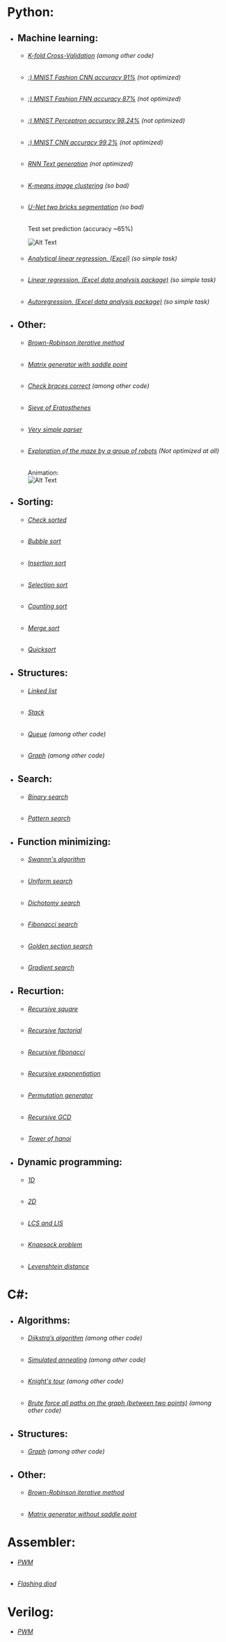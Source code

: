 # Python:
- ## Machine learning:
  - ###### [K-fold Cross-Validation](https://github.com/No1n/some-programming/blob/master/python/machine%20learning/unet%20two%20bricks%20segmentation/unet%20two%20bricks%20segmentation.ipynb) (among other code)
  - ###### [:) MNIST Fashion CNN accuracy 91%](https://github.com/No1n/some-programming/blob/master/python/machine%20learning/MNIST%20Fashion/MNIST%20Fashion%20CNN%20acc%2091.ipynb) (not optimized)
  - ###### [:) MNIST Fashion FNN accuracy 87%](https://github.com/No1n/some-programming/blob/master/python/machine%20learning/MNIST%20Fashion/MNIST%20Fashion%20FNN%20acc%2087.ipynb) (not optimized)
  - ###### [:) MNIST Perceptron accuracy 98,24%](https://github.com/No1n/some-programming/blob/master/python/machine%20learning/MNIST/MNIST%20perceptron%20acc%2098%2024.ipynb) (not optimized)
  - ###### [:) MNIST CNN accuracy 99,2%](https://github.com/No1n/some-programming/blob/master/python/machine%20learning/MNIST/MNIST%20CNN%20acc%2099%202.ipynb) (not optimized)
  - ###### [RNN Text generation](https://github.com/No1n/some-programming/blob/master/python/machine%20learning/RNN%20Text%20generation/RNN%20text%20generation.ipynb) (not optimized)
  - ###### [K-means image clustering](https://github.com/No1n/some-programming/blob/master/python/machine%20learning/kmeans%20image%20clustering/kmeans%20image%20clustering%20so%20bad.ipynb) (so bad)
  - ###### [U-Net two bricks segmentation](https://github.com/No1n/some-programming/blob/master/python/machine%20learning/unet%20two%20bricks%20segmentation/unet%20two%20bricks%20segmentation.ipynb) (so bad)
    Test set prediction (accuracy ~65%)
  
    ![Alt Text](https://github.com/No1n/some-programming/blob/master/python/machine%20learning/unet%20two%20bricks%20segmentation/test%20predict.jpg)
    
  - ###### [Analytical linear regression. (Excel)](https://github.com/No1n/some-programming/blob/master/python/machine%20learning/Excel/Analytical%20linear%20regression.xlsx) (so simple task)
  - ###### [Linear regression. (Excel data analysis package)](https://github.com/No1n/some-programming/blob/master/python/machine%20learning/Excel/Excel%20data%20analysis%20package%20linear%20regression.xlsx) (so simple task)
  - ###### [Autoregression. (Excel data analysis package)](https://github.com/No1n/some-programming/blob/master/python/machine%20learning/Excel/Excel%20data%20analysis%20package%20autoregression.xlsx) (so simple task)

- ## Other:
  - ###### [Brown-Robinson iterative method](https://github.com/No1n/some-programming/blob/master/C%23/Game%20theory/Brown-Robinson%20iterative%20method.ipynb)
  - ###### [Matrix generator with saddle point](https://github.com/No1n/some-programming/blob/master/C%23/Game%20theory/Matrix%20generator%20with%20saddle%20point.ipynb)
  - ###### [Check braces correct](https://github.com/No1n/some-programming/blob/master/python/structures/stack.ipynb) (among other code)
  - ###### [Sieve of Eratosthenes](https://github.com/No1n/some-programming/blob/master/python/other/eratosthenes%20sieve.ipynb)
  - ###### [Very simple parser](https://github.com/No1n/some-programming/blob/master/python/english2russian%20plus%20pronunciation%20parser/english2russian%20plus%20pronunciation%20parser.ipynb)
  - ###### [Exploration of the maze by a group of robots](https://github.com/No1n/some-programming/blob/master/python/maze%20exploration/maze%20exploration.py) (Not optimized at all)
  
    Animation:  
    ![Alt Text](https://github.com/No1n/some-programming/blob/master/python/maze%20exploration/animation/animation.gif)
  
- ## Sorting:
  - ###### [Check sorted](https://github.com/No1n/some-programming/blob/master/python/sorting/check%20sorted.ipynb)
  - ###### [Bubble sort](https://github.com/No1n/some-programming/blob/master/python/sorting/bubble%20sort.ipynb)
  - ###### [Insertion sort](https://github.com/No1n/some-programming/blob/master/python/sorting/insertion%20sort.ipynb)
  - ###### [Selection sort](https://github.com/No1n/some-programming/blob/master/python/sorting/selection%20sort.ipynb)
  - ###### [Counting sort](https://github.com/No1n/some-programming/blob/master/python/sorting/counting%20sort.ipynb)
  - ###### [Merge sort](https://github.com/No1n/some-programming/blob/master/python/sorting/merge%20sort.ipynb)
  - ###### [Quicksort](https://github.com/No1n/some-programming/blob/master/python/sorting/quicksort.ipynb)

- ## Structures:
  - ###### [Linked list](https://github.com/No1n/some-programming/blob/master/python/structures/linked%20list.ipynb)
  - ###### [Stack](https://github.com/No1n/some-programming/blob/master/python/structures/stack.ipynb)
  - ###### [Queue](https://github.com/No1n/some-programming/blob/master/python/maze%20exploration/maze%20exploration.py) (among other code)
  - ###### [Graph](https://github.com/No1n/some-programming/blob/master/python/maze%20exploration/maze%20exploration.py) (among other code)
  
- ## Search:
  - ###### [Binary search](https://github.com/No1n/some-programming/blob/master/python/search/binary%20search.ipynb)
  - ###### [Pattern search](https://github.com/No1n/some-programming/blob/master/python/search/pattern%20search.ipynb)
  
- ## Function minimizing:
  - ###### [Swannn's algorithm](https://github.com/No1n/some-programming/blob/master/python/finding%20the%20minimum%20of%20a%20function/swann%20algorithm.ipynb)
  - ###### [Uniform search](https://github.com/No1n/some-programming/blob/master/python/finding%20the%20minimum%20of%20a%20function/uniform%20search.ipynb)
  - ###### [Dichotomy search](https://github.com/No1n/some-programming/blob/master/python/finding%20the%20minimum%20of%20a%20function/dichotomy%20search.ipynb)
  - ###### [Fibonacci search](https://github.com/No1n/some-programming/blob/master/python/finding%20the%20minimum%20of%20a%20function/fibonacci%20search.ipynb)
  - ###### [Golden section search](https://github.com/No1n/some-programming/blob/master/python/finding%20the%20minimum%20of%20a%20function/golden%20section%20search.ipynb)
  - ###### [Gradient search](https://github.com/No1n/some-programming/blob/master/python/finding%20the%20minimum%20of%20a%20function/gradient%20search.ipynb)
  
- ## Recurtion:
  - ###### [Recursive square](https://github.com/No1n/some-programming/blob/master/python/recurtion/recursive%20square.ipynb)
  - ###### [Recursive factorial](https://github.com/No1n/some-programming/blob/master/python/recurtion/recursive%20factorial.ipynb)
  - ###### [Recursive fibonacci](https://github.com/No1n/some-programming/blob/master/python/recurtion/recursive%20fibonacci.ipynb)
  - ###### [Recursive exponentiation](https://github.com/No1n/some-programming/blob/master/python/recurtion/recursive%20exponentiation.ipynb)
  - ###### [Permutation generator](https://github.com/No1n/some-programming/blob/master/python/recurtion/permutation%20generator.ipynb)
  - ###### [Recursive GCD](https://github.com/No1n/some-programming/blob/master/python/recurtion/recursive%20GCD.ipynb)
  - ###### [Tower of hanoi](https://github.com/No1n/some-programming/blob/master/python/recurtion/tower%20of%20hanoi.ipynb)
  
- ## Dynamic programming:
  - ###### [1D](https://github.com/No1n/some-programming/blob/master/python/dynamic%20programming/1D%20dynamic%20programming.ipynb)
  - ###### [2D](https://github.com/No1n/some-programming/blob/master/python/dynamic%20programming/2D%20dynamic%20programming.ipynb)
  - ###### [LCS and LIS](https://github.com/No1n/some-programming/blob/master/python/dynamic%20programming/LCS%20and%20LIS.ipynb)
  - ###### [Knapsack problem](https://github.com/No1n/some-programming/blob/master/python/dynamic%20programming/knapsack%20problem.ipynb)
  - ###### [Levenshtein distance](https://github.com/No1n/some-programming/blob/master/python/dynamic%20programming/levenshtein%20distance.ipynb)
  
# C#:
- ## Algorithms:
   - ###### [Dijkstra’s algorithm](https://github.com/No1n/some-programming/blob/master/C%23/Dijkstra%2C%20simulated%20annealing%2C%20knight's%20tour%2C%20graph%20brute%20force/Dijkstra%2C%20simulated%20annealing%2C%20knight's%20tour%2C%20graph%20brute%20force.cs) (among other code)
   - ###### [Simulated annealing](https://github.com/No1n/some-programming/blob/master/C%23/Dijkstra%2C%20simulated%20annealing%2C%20knight's%20tour%2C%20graph%20brute%20force/Dijkstra%2C%20simulated%20annealing%2C%20knight's%20tour%2C%20graph%20brute%20force.cs) (among other code)
   - ###### [Knight's tour](https://github.com/No1n/some-programming/blob/master/C%23/Dijkstra%2C%20simulated%20annealing%2C%20knight's%20tour%2C%20graph%20brute%20force/Dijkstra%2C%20simulated%20annealing%2C%20knight's%20tour%2C%20graph%20brute%20force.cs) (among other code)
   - ###### [Brute force all paths on the graph (between two points)](https://github.com/No1n/some-programming/blob/master/C%23/Dijkstra%2C%20simulated%20annealing%2C%20knight's%20tour%2C%20graph%20brute%20force/Dijkstra%2C%20simulated%20annealing%2C%20knight's%20tour%2C%20graph%20brute%20force.cs) (among other code)

- ## Structures:
   - ###### [Graph](https://github.com/No1n/some-programming/blob/master/C%23/Dijkstra%2C%20simulated%20annealing%2C%20knight's%20tour%2C%20graph%20brute%20force/Dijkstra%2C%20simulated%20annealing%2C%20knight's%20tour%2C%20graph%20brute%20force.cs) (among other code)

- ## Other:
  - ###### [Brown-Robinson iterative method](https://github.com/No1n/some-programming/blob/master/C%23/Game%20theory/Brown-Robinson%20iterative%20method%20FORM.cs)
  - ###### [Matrix generator without saddle point](https://github.com/No1n/some-programming/blob/master/C%23/Game%20theory/Matrix%20generator%20without%20saddle%20point.cs)
  
 # Assembler:
  - ###### [PWM](https://github.com/No1n/some-programming/blob/master/assembler/PWM.asm)
  - ###### [Flashing diod](https://github.com/No1n/some-programming/blob/master/assembler/flashing%20diod.asm)
  
# Verilog:
  - ###### [PWM](https://github.com/No1n/some-programming/blob/master/verilog/PWM/PWM.v)
